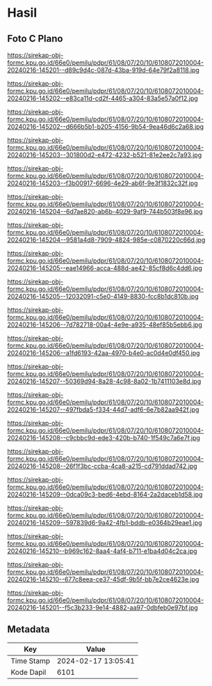 # Hasil

## Foto C Plano

https://sirekap-obj-formc.kpu.go.id/66e0/pemilu/pdpr/61/08/07/20/10/6108072010004-20240216-145201--d89c9d4c-087d-43ba-919d-64e79f2a8118.jpg

https://sirekap-obj-formc.kpu.go.id/66e0/pemilu/pdpr/61/08/07/20/10/6108072010004-20240216-145202--e83ca11d-cd2f-4465-a304-83a5e57a0f12.jpg

https://sirekap-obj-formc.kpu.go.id/66e0/pemilu/pdpr/61/08/07/20/10/6108072010004-20240216-145202--d666b5b1-b205-4156-9b54-9ea46d6c2a68.jpg

https://sirekap-obj-formc.kpu.go.id/66e0/pemilu/pdpr/61/08/07/20/10/6108072010004-20240216-145203--301800d2-e472-4232-b521-81e2ee2c7a93.jpg

https://sirekap-obj-formc.kpu.go.id/66e0/pemilu/pdpr/61/08/07/20/10/6108072010004-20240216-145203--f3b00917-6696-4e29-ab6f-9e3f1832c32f.jpg

https://sirekap-obj-formc.kpu.go.id/66e0/pemilu/pdpr/61/08/07/20/10/6108072010004-20240216-145204--6d7ae820-ab6b-4029-9af9-744b503f8e96.jpg

https://sirekap-obj-formc.kpu.go.id/66e0/pemilu/pdpr/61/08/07/20/10/6108072010004-20240216-145204--9581a4d8-7909-4824-985e-c0870220c66d.jpg

https://sirekap-obj-formc.kpu.go.id/66e0/pemilu/pdpr/61/08/07/20/10/6108072010004-20240216-145205--eae14966-acca-488d-ae42-85cf8d6c4dd6.jpg

https://sirekap-obj-formc.kpu.go.id/66e0/pemilu/pdpr/61/08/07/20/10/6108072010004-20240216-145205--12032091-c5e0-4149-8830-fcc8b1dc810b.jpg

https://sirekap-obj-formc.kpu.go.id/66e0/pemilu/pdpr/61/08/07/20/10/6108072010004-20240216-145206--7d782718-00a4-4e9e-a935-48ef85b5ebb6.jpg

https://sirekap-obj-formc.kpu.go.id/66e0/pemilu/pdpr/61/08/07/20/10/6108072010004-20240216-145206--a1fd6193-42aa-4970-b4e0-ac0d4e0df450.jpg

https://sirekap-obj-formc.kpu.go.id/66e0/pemilu/pdpr/61/08/07/20/10/6108072010004-20240216-145207--50369d94-8a28-4c98-8a02-1b7411103e8d.jpg

https://sirekap-obj-formc.kpu.go.id/66e0/pemilu/pdpr/61/08/07/20/10/6108072010004-20240216-145207--497fbda5-f334-44d7-adf6-6e7b82aa942f.jpg

https://sirekap-obj-formc.kpu.go.id/66e0/pemilu/pdpr/61/08/07/20/10/6108072010004-20240216-145208--c9cbbc9d-ede3-420b-b740-1f549c7a6e7f.jpg

https://sirekap-obj-formc.kpu.go.id/66e0/pemilu/pdpr/61/08/07/20/10/6108072010004-20240216-145208--26f1f3bc-ccba-4ca8-a215-cd791ddad742.jpg

https://sirekap-obj-formc.kpu.go.id/66e0/pemilu/pdpr/61/08/07/20/10/6108072010004-20240216-145209--0dca09c3-bed6-4ebd-8164-2a2daceb1d58.jpg

https://sirekap-obj-formc.kpu.go.id/66e0/pemilu/pdpr/61/08/07/20/10/6108072010004-20240216-145209--597839d6-9a42-4fb1-bddb-e0364b29eae1.jpg

https://sirekap-obj-formc.kpu.go.id/66e0/pemilu/pdpr/61/08/07/20/10/6108072010004-20240216-145210--b969c162-8aa4-4af4-b711-e1ba4d04c2ca.jpg

https://sirekap-obj-formc.kpu.go.id/66e0/pemilu/pdpr/61/08/07/20/10/6108072010004-20240216-145210--677c8eea-ce37-45df-9b5f-bb7e2ce4623e.jpg

https://sirekap-obj-formc.kpu.go.id/66e0/pemilu/pdpr/61/08/07/20/10/6108072010004-20240216-145201--f5c3b233-9e14-4882-aa97-0dbfeb0e97bf.jpg


## Metadata

| Key        | Value               |
| ---------- | ------------------- |
| Time Stamp | 2024-02-17 13:05:41 |
| Kode Dapil | 6101                |



